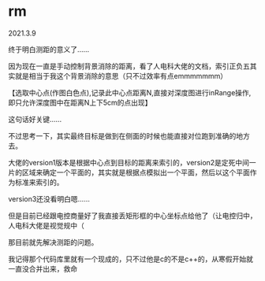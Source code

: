 # rm
2021.3.9

终于明白测距的意义了……

因为现在一直是手动控制背景消除的距离，看了人电科大佬的文档，索引正负五其实就是相当于我这个背景消除的意思（只不过效率有点emmmmmmm）

【选取中心点(作图白色点),记录此中心点距离N,直接对深度图进行inRange操作,即只允许深度图中在距离N上下5cm的点出现】

这句话好关键……

不过思考一下，其实最终目标是做到在侧面的时候也能直接对位跑到准确的地方去。

大佬的version1版本是根据中心点到目标的距离来索引的，version2是定死中间一片的区域来确定一个平面的，其实就是根据点模拟出一个平面，然后以这个平面作为标准来索引的。

version3还没看明白嗯……

但是目前已经跟电控商量好了我直接丢矩形框的中心坐标点给他了（让电控归中，人电科大佬是视觉规中（

那目前就先解决测距的问题。

我记得那个代码库里就有一个现成的，只不过他是c的不是c++的，从寒假开始就一直没合并出来，救命

